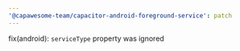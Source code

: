 ```yaml
---
'@capawesome-team/capacitor-android-foreground-service': patch
---
```


fix(android): `serviceType` property was ignored
